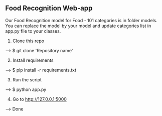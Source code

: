 ## Food Recognition Web-app

Our Food Recognition model for Food - 101 categories is in folder models. You can replace the model by your model and update categories list in app.py file to your classes.

1. Clone this repo

  --> $ git clone 'Repository name'

2. Install requirements

  --> $ pip install -r requirements.txt

3. Run the script

  --> $ python app.py

4. Go to http://127.0.0.1:5000

  --> Done

